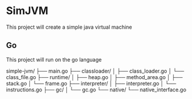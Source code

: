 # SimJVM
This project will create a simple java virtual machine

## Go
This project will run on the go language



simple-jvm/
├── main.go
├── classloader/
│   ├── class_loader.go
│   └── class_file.go
├── runtime/
│   ├── heap.go
│   ├── method_area.go
│   ├── stack.go
│   └── frame.go
├── interpreter/
│   ├── interpreter.go
│   └── instructions.go
├── gc/
│   └── gc.go
└── native/
    └── native_interface.go